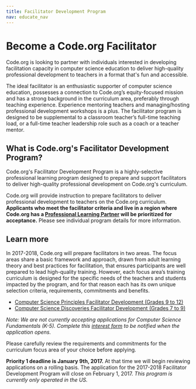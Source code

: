 ```yaml
---
title: Facilitator Development Program
nav: educate_nav
---
```


# Become a Code.org Facilitator

Code.org is looking to partner with individuals interested in developing facilitation capacity in computer science education to deliver high-quality professional development to teachers in a format that's fun and accessible.


The ideal facilitator is an enthusiastic supporter of computer science education, possesses a connection to Code.org’s equity-focused mission and has a strong background in the curriculum area, preferably through teaching experience. Experience mentoring teachers and managing/hosting professional development workshops is a plus. The facilitator program is designed to be supplemental to a classroom teacher’s full-time teaching load, or a full-time teacher leadership role such as a coach or a teacher mentor.<br/>

## What is Code.org's Facilitator Development Program?

Code.org's Facilitator Development Program is a highly-selective professional learning program designed to prepare and support facilitators to deliver high-quality professional development on Code.org's curriculum.<br/>

Code.org will provide instruction to prepare facilitators to deliver professional development to teachers on the Code.org curriculum. **Applicants who meet the facilitator criteria and live in a region where Code.org has a [Professional Learning Partner](/educate/professional-learning-partner/partners) will be prioritized for acceptance.** Please see individual program details for more information.

## Learn more
In 2017-2018, Code.org will prepare facilitators in two areas. The focus areas share a basic framework and approach, drawn from adult learning theory and best practices for facilitation, that ensures participants are well prepared to lead high-quality training. However, each focus area’s training curriculum is designed for the specific needs of the teachers and students impacted by the program, and for that reason each has its own unique selection criteria, requirements, commitments and benefits.<br/>

- [Computer Science Principles Facilitator Development (Grades 9 to 12)](/educate/facilitator-csp)
- [Computer Science Discoveries Facilitator Development (Grades 7 to 9)](/educate/professional-learning/cs-discoveries-facilitator)

*Note: We are not currently accepting applications for Computer Science Fundamentals (K-5). Complete this [interest form](https://goo.gl/forms/yMONgd2bd73tI6UD3) to be notified when the application opens.*

Please carefully review the requirements and commitments for the curriculum focus area of your choice before applying.<br/>
 
**Priority 1 deadline is January 9th, 2017.** At that time we will begin reviewing applications on a rolling basis. The application for the 2017-2018 Facilitator Development Program will close on February 1, 2017. *This program is currently only operated in the US.*<br/>


